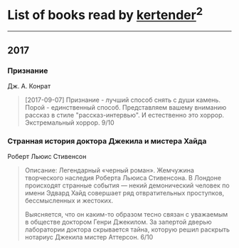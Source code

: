 # List of books read by [kertender](http://vk.com/id228182315)<sup>2</sup>
---

## 2017

### Признание
Дж. А. Конрат
> [2017-09-07] Признание - лучший способ снять с души камень. Порой - единственный способ.
> Представляем вашему вниманию рассказ в стиле "рассказ-интервью". И естественно это хоррор. Экстремальный хоррор.
> 9/10


### Странная история доктора Джекила и мистера Хайда
Роберт Льюис Стивенсон
> Описание: Легендарный «черный роман». Жемчужина творческого наследия Роберта Льюиса Стивенсона.
> В Лондоне происходят странные события — некий демонический человек по имени Эдвард Хайд совершает ряд отвратительных проступков, бессмысленных и жестоких.
> 
> Выясняется, что он каким-то образом тесно связан с уважаемым в обществе доктором Генри Джекилом. За запертой дверью лаборатории доктора скрывается тайна, которую решил раскрыть нотариус Джекила мистер Аттерсон.
> 6/10



